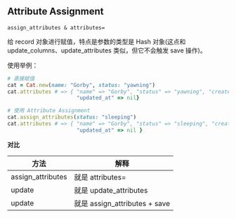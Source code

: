 ## Attribute Assignment

```
assign_attributes & attributes=
```

给 record 对象进行赋值，特点是参数的类型是 Hash 对象(这点和 update_columns、update_attributes 类似，但它不会触发 save 操作)。

使用举例：

```ruby
# 直接赋值
cat = Cat.new(name: "Gorby", status: "yawning")
cat.attributes # => { "name" => "Gorby", "status" => "yawning", "created_at" => nil, 
                      "updated_at" => nil}

# 使用 Attribute Assignment
cat.assign_attributes(status: "sleeping")
cat.attributes # => { "name" => "Gorby", "status" => "sleeping", "created_at" => nil,
                      "updated_at" => nil }
```

**对比**

| 方法 | 解释 |
|--|--|
| assign_attributes       | 就是 attributes= |
| update | 就是 update_attributes |
| update | 就是 assign_attributes + save |
